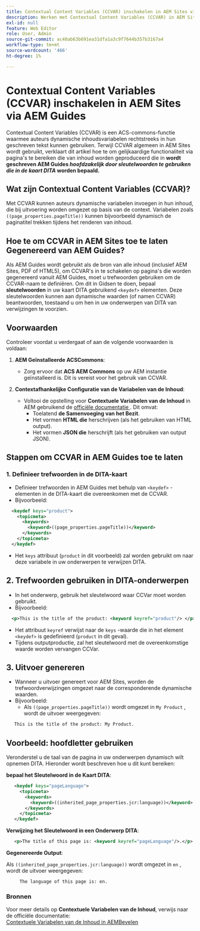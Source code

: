 ```yaml
---
title: Contextual Content Variables (CCVAR) inschakelen in AEM Sites via AEM Guides
description: Werken met Contextual Content Variables (CCVAR) in AEM Sites via AEM Guides
exl-id: null
feature: Web Editor
role: User, Admin
source-git-commit: ac40ab63b691ea31dfa1a3c9f7644b357b3167a4
workflow-type: tm+mt
source-wordcount: '466'
ht-degree: 1%

---
```


# Contextual Content Variables (CCVAR) inschakelen in AEM Sites via AEM Guides

Contextual Content Variables (CCVAR) is een ACS-commons-functie waarmee auteurs dynamische inhoudsvariabelen rechtstreeks in hun geschreven tekst kunnen gebruiken. Terwijl CCVAR algemeen in AEM Sites wordt gebruikt, verklaart dit artikel hoe te om gelijkaardige functionaliteit via pagina&#39;s te bereiken die van inhoud worden geproduceerd die in **wordt geschreven AEM Guides *hoofdzakelijk door sleutelwoorden te gebruiken die in de kaart DITA* worden bepaald.**


## Wat zijn Contextual Content Variables (CCVAR)?

Met CCVAR kunnen auteurs dynamische variabelen invoegen in hun inhoud, die bij uitvoering worden omgezet op basis van de context. Variabelen zoals `((page_properties.pageTitle))` kunnen bijvoorbeeld dynamisch de paginatitel trekken tijdens het renderen van inhoud.


## Hoe te om CCVAR in AEM Sites toe te laten Gegenereerd van AEM Guides?

Als AEM Guides wordt gebruikt als de bron van alle inhoud (inclusief AEM Sites, PDF of HTML5), om CCVAR&#39;s in te schakelen op pagina&#39;s die worden gegenereerd vanuit AEM Guides, moet u trefwoorden gebruiken om de CCVAR-naam te definiëren. Om dit in Gidsen te doen, bepaal **sleutelwoorden** in uw kaart DITA gebruikend `<keydef>` elementen. Deze sleutelwoorden kunnen aan dynamische waarden (of namen CCVAR) beantwoorden, toestaand u om hen in uw onderwerpen van DITA van verwijzingen te voorzien.


## Voorwaarden

Controleer voordat u verdergaat of aan de volgende voorwaarden is voldaan:

1. **AEM Geïnstalleerde ACSCommons**:
   - Zorg ervoor dat **ACS AEM Commons** op uw AEM instantie geïnstalleerd is. Dit is vereist voor het gebruik van CCVAR.

2. **Contextafhankelijke Configuratie van de Variabelen van de Inhoud**:
   - Voltooi de opstelling voor **Contextuele Variabelen van de Inhoud** in AEM gebruikend de [ officiële documentatie ](https://adobe-consulting-services.github.io/acs-aem-commons/features/contextual-content-variables/index.html). Dit omvat:
      - Toelatend **de Samenvoeging van het Bezit**.
      - Het vormen **HTML die** herschrijven (als het gebruiken van HTML output).
      - Het vormen **JSON die** herschrijft (als het gebruiken van output JSON).



## Stappen om CCVAR in AEM Guides toe te laten

### 1. Definieer trefwoorden in de DITA-kaart

- Definieer trefwoorden in AEM Guides met behulp van `<keydef>` -elementen in de DITA-kaart die overeenkomen met de CCVAR.
- Bijvoorbeeld:

```xml
  <keydef keys="product">
    <topicmeta>
      <keywords>
        <keyword>((page_properties.pageTitle))</keyword>
      </keywords>
    </topicmeta>
  </keydef>
```

- Het `keys` attribuut (`product` in dit voorbeeld) zal worden gebruikt om naar deze variabele in uw onderwerpen te verwijzen DITA.


## 2. Trefwoorden gebruiken in DITA-onderwerpen

- In het onderwerp, gebruik het sleutelwoord waar CCVar moet worden gebruikt.
- Bijvoorbeeld:

```xml
  <p>This is the title of the product: <keyword keyref="product"/> </p>
```

- Het attribuut `keyref` verwijst naar de `keys` -waarde die in het element `<keydef>` is gedefinieerd (`product` in dit geval).
- Tijdens outputproductie, zal het sleutelwoord met de overeenkomstige waarde worden vervangen CCVar.


## 3. Uitvoer genereren

- Wanneer u uitvoer genereert voor AEM Sites, worden de trefwoordverwijzingen omgezet naar de corresponderende dynamische waarden.
- Bijvoorbeeld:
   - Als `((page_properties.pageTitle))` wordt omgezet in `My Product` , wordt de uitvoer weergegeven:

```xml
   This is the title of the product: My Product.
```


## Voorbeeld: hoofdletter gebruiken

Veronderstel u de taal van de pagina in uw onderwerpen dynamisch wilt opnemen DITA. Hieronder wordt beschreven hoe u dit kunt bereiken:

**bepaal het Sleutelwoord in de Kaart DITA**:

```xml
   <keydef keys="pageLanguage">
     <topicmeta>
       <keywords>
         <keyword>((inherited_page_properties.jcr:language))</keyword>
       </keywords>
     </topicmeta>
   </keydef>
```

**Verwijzing het Sleutelwoord in een Onderwerp DITA**:

```xml
   <p>The title of this page is: <keyword keyref="pageLanguage"/>.</p>
```

**Gegenereerde Output**:

Als `((inherited_page_properties.jcr:language))` wordt omgezet in `en` , wordt de uitvoer weergegeven:

```
     The language of this page is: en.
```


### Bronnen

Voor meer details op **Contextuele Variabelen van de Inhoud**, verwijs naar de officiële documentatie:\
[ Contextuele Variabelen van de Inhoud in AEMBevelen ](https://adobe-consulting-services.github.io/acs-aem-commons/features/contextual-content-variables/index.html)